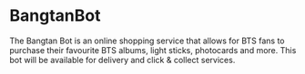 # BangtanBot
 The Bangtan Bot is an online shopping service that allows for BTS fans to purchase their favourite BTS albums, light sticks, photocards and more. This bot will be available for delivery and click & collect services.
